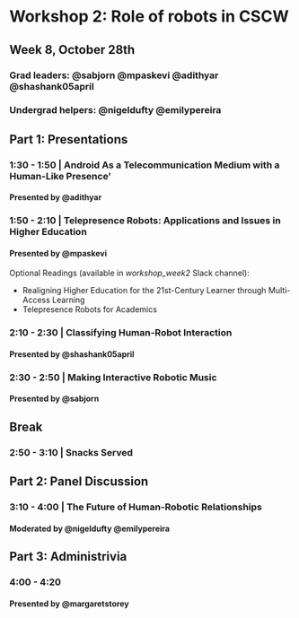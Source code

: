 # Workshop 2: Role of robots in CSCW
## Week 8, October 28th
### Grad leaders: @sabjorn @mpaskevi @adithyar @shashank05april
### Undergrad helpers: @nigeldufty @emilypereira

## Part 1: Presentations
### 1:30 - 1:50 | Android As a Telecommunication Medium with a Human-Like Presence'
#### Presented by @adithyar

### 1:50 - 2:10 | Telepresence Robots: Applications and Issues in Higher Education
#### Presented by @mpaskevi
Optional Readings (available in *workshop_week2* Slack channel):

* Realigning Higher Education for the 21st-Century Learner
through Multi-Access Learning
* Telepresence Robots for Academics

### 2:10 - 2:30 | Classifying Human-Robot Interaction
#### Presented by @shashank05april

### 2:30 - 2:50 | Making Interactive Robotic Music
#### Presented by @sabjorn

## Break
### 2:50 - 3:10 | Snacks Served

## Part 2: Panel Discussion
### 3:10 - 4:00 | The Future of Human-Robotic Relationships
#### Moderated by @nigeldufty @emilypereira

## Part 3: Administrivia
### 4:00 - 4:20
#### Presented by @margaretstorey
